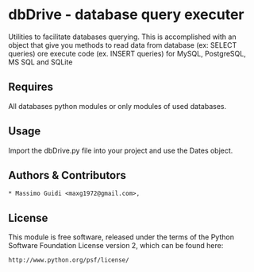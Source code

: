 dbDrive - database query executer
=================================
Utilities to facilitate databases querying. This is accomplished with an object that give you methods to read data
from database (ex: SELECT queries) ore execute code (ex. INSERT queries) for MySQL, PostgreSQL, MS SQL and SQLite

Requires
-----
All databases python modules or only modules of used databases.

Usage
-----
Import the dbDrive.py file into your project and use the Dates object.

Authors & Contributors
----------------------
    * Massimo Guidi <maxg1972@gmail.com>,

License
-------
This module is free software, released under the terms of the Python
Software Foundation License version 2, which can be found here:

    http://www.python.org/psf/license/
